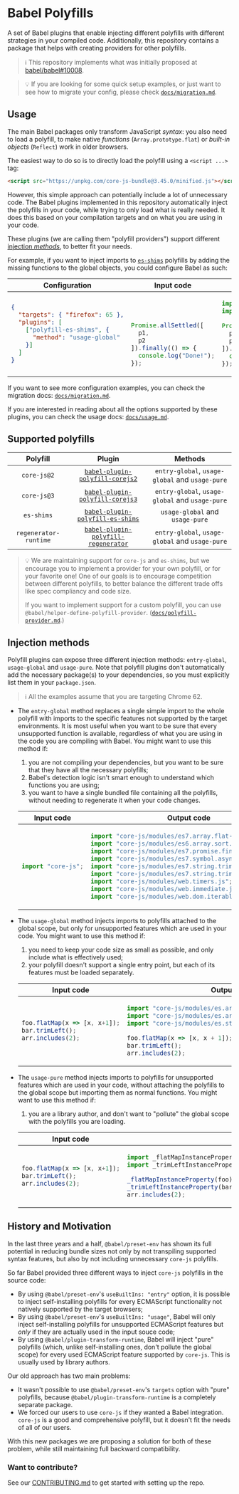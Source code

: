 # Babel Polyfills

A set of Babel plugins that enable injecting different polyfills with different strategies in your compiled code.
Additionally, this repository contains a package that helps with creating providers for other polyfills.

> ℹ️ This repository implements what was initially proposed at [babel/babel#10008](https://github.com/babel/babel/issues/10008).

> 💡 If you are looking for some quick setup examples, or just want to see how to migrate your config, please check [`docs/migration.md`](https://github.com/babel/babel-polyfills/blob/main/docs/migration.md).

## Usage

The main Babel packages only transform JavaScript _syntax_: you also need to load a polyfill, to make native _functions_ (`Array.prototype.flat`) or _built-in objects_ (`Reflect`) work in older browsers.

The easiest way to do so is to directly load the polyfill using a `<script ...>` tag:
```html
<script src="https://unpkg.com/core-js-bundle@3.45.0/minified.js"></script>
```

However, this simple approach can potentially include a lot of unnecessary code. The Babel plugins implemented in this repository automatically inject the polyfills in your code, while trying to only load what is really needed. It does this based on your compilation targets and on what you are using in your code.

These plugins (we are calling them "polyfill providers") support different [injection *methods*](#injection-methods), to better fit your needs.

For example, if you want to inject imports to [`es-shims`](https://github.com/es-shims) polyfills by adding the missing functions to the global objects, you could configure Babel as such:

<!-- prettier-ignore-start -->
<table>
<thead><tr>
<th align="center">Configuration</th>
<th align="center">Input code</th>
<th align="center">Output code</th>
</tr></thead>
<tr>
<td>

```json
{
  "targets": { "firefox": 65 },
  "plugins": [
    ["polyfill-es-shims", {
      "method": "usage-global"
    }]
  ]
}

```

</td>
<td>

```js



Promise.allSettled([
  p1,
  p2
]).finally(() => {
  console.log("Done!");
});
```

</td>
<td>

```js
import "promise.prototype.finally/auto";
import "promise.allsettled/auto";

Promise.allSettled([
  p1,
  p2
]).finally(() => {
  console.log("Done!");
});
```

</td>
</tr>
</table>
<!-- prettier-ignore-end -->

If you want to see more configuration examples, you can check the migration docs: [`docs/migration.md`](https://github.com/babel/babel-polyfills/blob/main/docs/migration.md).

If you are interested in reading about all the options supported by these plugins, you can check the usage docs: [`docs/usage.md`](https://github.com/babel/babel-polyfills/blob/main/docs/usage.md).

## Supported polyfills

<!--prettier-ignore -->
| Polyfill | Plugin | Methods |
| :------: | :----: | :-----: |
| `core-js@2` | [`babel-plugin-polyfill-corejs2`](./packages/babel-plugin-polyfill-corejs2) | `entry-global`, `usage-global` and `usage-pure` |
| `core-js@3` | [`babel-plugin-polyfill-corejs3`](./packages/babel-plugin-polyfill-corejs3) | `entry-global`, `usage-global` and `usage-pure` |
| `es-shims` | [`babel-plugin-polyfill-es-shims`](./packages/babel-plugin-polyfill-es-shims) | `usage-global` and `usage-pure` |
| `regenerator-runtime` | [`babel-plugin-polyfill-regenerator`](./packages/babel-plugin-polyfill-regenerator) | `entry-global`, `usage-global` and `usage-pure` |

> 💡 We are maintaining support for `core-js` and `es-shims`, but we encourage you to implement a provider for your own polyfill, or for your favorite one! One of our goals is to encourage competition between different polyfills, to better balance the different trade offs like spec compliancy and code size.
>
> If you want to implement support for a custom polyfill, you can use `@babel/helper-define-polyfill-provider`. ([`docs/polyfill-provider.md`](https://github.com/babel/babel-polyfills/blob/main/docs/polyfill-provider.md).)

## Injection methods

Polyfill plugins can expose three different injection methods: `entry-global`, `usage-global` and `usage-pure`.
Note that polyfill plugins don't automatically add the necessary package(s) to your dependencies, so you must explicitly list them in your `package.json`.

> ℹ️ All the examples assume that you are targeting Chrome 62.

- The `entry-global` method replaces a single simple import to the whole polyfill with imports to the specific features not supported by the target environments. It is most useful when you want to be sure that every unsupported function is available, regardless of what you are using in the code you are compiling with Babel. You might want to use this method if:

  1. you are not compiling your dependencies, but you want to be sure that they have all the necessary polyfills;
  1. Babel's detection logic isn't smart enough to understand which functions you are using;
  1. you want to have a single bundled file containing all the polyfills, without needing to regenerate it when your code changes.

    <!-- prettier-ignore-start -->
    <table>
    <thead><tr>
    <th align="center">Input code</th>
    <th align="center">Output code</th>
    </tr></thead>
    <tr>
    <td>

    ```js
    import "core-js";
    ```

    </td>
    <td>

    ```js
    import "core-js/modules/es7.array.flat-map.js";
    import "core-js/modules/es6.array.sort.js";
    import "core-js/modules/es7.promise.finally.js";
    import "core-js/modules/es7.symbol.async-iterator.js";
    import "core-js/modules/es7.string.trim-left.js";
    import "core-js/modules/es7.string.trim-right.js";
    import "core-js/modules/web.timers.js";
    import "core-js/modules/web.immediate.js";
    import "core-js/modules/web.dom.iterable.js";
    ```

    </td>
    </tr>
    </table>
    <!-- prettier-ignore-end -->

- The `usage-global` method injects imports to polyfills attached to the global scope, but only for unsupported features which are used in your code. You might want to use this method if:

  1. you need to keep your code size as small as possible, and only include what is effectively used;
  1. your polyfill doesn't support a single entry point, but each of its features must be loaded separately.

    <!-- prettier-ignore-start -->
    <table>
    <thead><tr>
    <th align="center">Input code</th>
    <th align="center">Output code</th>
    </tr></thead>
    <tr>
    <td>

    ```js
    foo.flatMap(x => [x, x+1]);
    bar.trimLeft();
    arr.includes(2);
    ```

    </td>
    <td>

    ```js
    import "core-js/modules/es.array.flat-map.js";
    import "core-js/modules/es.array.unscopables.flat-map.js";
    import "core-js/modules/es.string.trim-start.js";

    foo.flatMap(x => [x, x + 1]);
    bar.trimLeft();
    arr.includes(2);
    ```

    </td>
    </tr>
    </table>
    <!-- prettier-ignore-end -->

- The `usage-pure` method injects imports to polyfills for unsupported features which are used in your code, without attaching the polyfills to the global scope but importing them as normal functions. You might want to use this method if:

  1. you are a library author, and don't want to "pollute" the global scope with the polyfills you are loading.

    <!-- prettier-ignore-start -->
    <table>
    <thead><tr>
    <th align="center">Input code</th>
    <th align="center">Output code</th>
    </tr></thead>
    <tr>
    <td>

    ```js
    foo.flatMap(x => [x, x+1]);
    bar.trimLeft();
    arr.includes(2);
    ```

    </td>
    <td>

    ```js
    import _flatMapInstanceProperty from "core-js-pure/stable/instance/flat-map.js";
    import _trimLeftInstanceProperty from "core-js-pure/stable/instance/trim-left.js";

    _flatMapInstanceProperty(foo).call(foo, x => [x, x + 1]);
    _trimLeftInstanceProperty(bar).call(bar);
    arr.includes(2);
    ```

    </td>
    </tr>
    </table>
    <!-- prettier-ignore-end -->

## History and Motivation

In the last three years and a half, `@babel/preset-env` has shown its full potential in reducing bundle sizes not only by not transpiling supported syntax features, but also by not including unnecessary `core-js` polyfills.

So far Babel provided three different ways to inject `core-js` polyfills in the source code:

- By using `@babel/preset-env`'s `useBuiltIns: "entry"` option, it is possible to inject self-installing polyfills for every ECMAScript functionality not natively supported by the target browsers;
- By using `@babel/preset-env`'s `useBuiltIns: "usage"`, Babel will only inject self-installing polyfills for unsupported ECMAScript features but _only_ if they are actually used in the input souce code;
- By using `@babel/plugin-transform-runtime`, Babel will inject "pure" polyfills (which, unlike self-installing ones, don't pollute the global scope) for every used ECMAScript feature supported by `core-js`. This is usually used by library authors.

Our old approach has two main problems:

- It wasn't possible to use `@babel/preset-env`'s `targets` option with "pure" polyfills, because `@babel/plugin-transform-runtime` is a completely separate package.
- We forced our users to use `core-js` if they wanted a Babel integration. `core-js` is a good and comprehensive polyfill, but it doesn't fit the needs of all of our users.

With this new packages we are proposing a solution for both of these problem, while still maintaining full backward compatibility.

### Want to contribute?

See our [CONTRIBUTING.md](CONTRIBUTING.md) to get started with setting up the repo.
